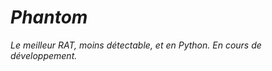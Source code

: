# <strong><i>Phantom</i></strong>
<i>Le meilleur RAT, moins détectable, et en Python. En cours de développement.</i>
